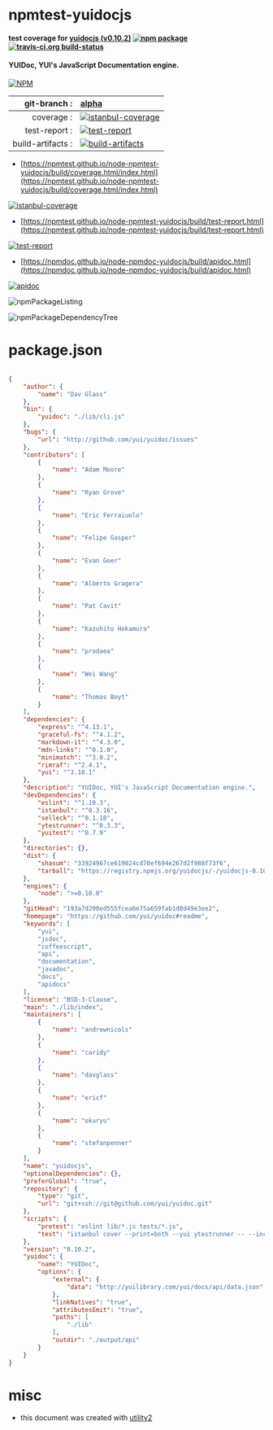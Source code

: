 # npmtest-yuidocjs

#### test coverage for  [yuidocjs (v0.10.2)](https://github.com/yui/yuidoc#readme)  [![npm package](https://img.shields.io/npm/v/npmtest-yuidocjs.svg?style=flat-square)](https://www.npmjs.org/package/npmtest-yuidocjs) [![travis-ci.org build-status](https://api.travis-ci.org/npmtest/node-npmtest-yuidocjs.svg)](https://travis-ci.org/npmtest/node-npmtest-yuidocjs)

#### YUIDoc, YUI's JavaScript Documentation engine.

[![NPM](https://nodei.co/npm/yuidocjs.png?downloads=true&downloadRank=true&stars=true)](https://www.npmjs.com/package/yuidocjs)

| git-branch : | [alpha](https://github.com/npmtest/node-npmtest-yuidocjs/tree/alpha)|
|--:|:--|
| coverage : | [![istanbul-coverage](https://npmtest.github.io/node-npmtest-yuidocjs/build/coverage.badge.svg)](https://npmtest.github.io/node-npmtest-yuidocjs/build/coverage.html/index.html)|
| test-report : | [![test-report](https://npmtest.github.io/node-npmtest-yuidocjs/build/test-report.badge.svg)](https://npmtest.github.io/node-npmtest-yuidocjs/build/test-report.html)|
| build-artifacts : | [![build-artifacts](https://npmtest.github.io/node-npmtest-yuidocjs/glyphicons_144_folder_open.png)](https://github.com/npmtest/node-npmtest-yuidocjs/tree/gh-pages/build)|

- [https://npmtest.github.io/node-npmtest-yuidocjs/build/coverage.html/index.html](https://npmtest.github.io/node-npmtest-yuidocjs/build/coverage.html/index.html)

[![istanbul-coverage](https://npmtest.github.io/node-npmtest-yuidocjs/build/screenCapture.buildCi.browser.%252Ftmp%252Fbuild%252Fcoverage.lib.html.png)](https://npmtest.github.io/node-npmtest-yuidocjs/build/coverage.html/index.html)

- [https://npmtest.github.io/node-npmtest-yuidocjs/build/test-report.html](https://npmtest.github.io/node-npmtest-yuidocjs/build/test-report.html)

[![test-report](https://npmtest.github.io/node-npmtest-yuidocjs/build/screenCapture.buildCi.browser.%252Ftmp%252Fbuild%252Ftest-report.html.png)](https://npmtest.github.io/node-npmtest-yuidocjs/build/test-report.html)

- [https://npmdoc.github.io/node-npmdoc-yuidocjs/build/apidoc.html](https://npmdoc.github.io/node-npmdoc-yuidocjs/build/apidoc.html)

[![apidoc](https://npmdoc.github.io/node-npmdoc-yuidocjs/build/screenCapture.buildCi.browser.%252Ftmp%252Fbuild%252Fapidoc.html.png)](https://npmdoc.github.io/node-npmdoc-yuidocjs/build/apidoc.html)

![npmPackageListing](https://npmtest.github.io/node-npmtest-yuidocjs/build/screenCapture.npmPackageListing.svg)

![npmPackageDependencyTree](https://npmtest.github.io/node-npmtest-yuidocjs/build/screenCapture.npmPackageDependencyTree.svg)



# package.json

```json

{
    "author": {
        "name": "Dav Glass"
    },
    "bin": {
        "yuidoc": "./lib/cli.js"
    },
    "bugs": {
        "url": "http://github.com/yui/yuidoc/issues"
    },
    "contributors": [
        {
            "name": "Adam Moore"
        },
        {
            "name": "Ryan Grove"
        },
        {
            "name": "Eric Ferraiuolo"
        },
        {
            "name": "Felipe Gasper"
        },
        {
            "name": "Evan Goer"
        },
        {
            "name": "Alberto Gragera"
        },
        {
            "name": "Pat Cavit"
        },
        {
            "name": "Kazuhito Hokamura"
        },
        {
            "name": "prodaea"
        },
        {
            "name": "Wei Wang"
        },
        {
            "name": "Thomas Boyt"
        }
    ],
    "dependencies": {
        "express": "^4.13.1",
        "graceful-fs": "^4.1.2",
        "markdown-it": "^4.3.0",
        "mdn-links": "^0.1.0",
        "minimatch": "^3.0.2",
        "rimraf": "^2.4.1",
        "yui": "^3.18.1"
    },
    "description": "YUIDoc, YUI's JavaScript Documentation engine.",
    "devDependencies": {
        "eslint": "^1.10.3",
        "istanbul": "^0.3.16",
        "selleck": "^0.1.18",
        "ytestrunner": "^0.3.3",
        "yuitest": "^0.7.9"
    },
    "directories": {},
    "dist": {
        "shasum": "33924967ce619024cd70ef694e267d2f988f73f6",
        "tarball": "https://registry.npmjs.org/yuidocjs/-/yuidocjs-0.10.2.tgz"
    },
    "engines": {
        "node": ">=0.10.0"
    },
    "gitHead": "193a7d200ed555fcea6e75a659fab1d0d49e3ee2",
    "homepage": "https://github.com/yui/yuidoc#readme",
    "keywords": [
        "yui",
        "jsdoc",
        "coffeescript",
        "api",
        "documentation",
        "javadoc",
        "docs",
        "apidocs"
    ],
    "license": "BSD-3-Clause",
    "main": "./lib/index",
    "maintainers": [
        {
            "name": "andrewnicols"
        },
        {
            "name": "caridy"
        },
        {
            "name": "davglass"
        },
        {
            "name": "ericf"
        },
        {
            "name": "okuryu"
        },
        {
            "name": "stefanpenner"
        }
    ],
    "name": "yuidocjs",
    "optionalDependencies": {},
    "preferGlobal": "true",
    "repository": {
        "type": "git",
        "url": "git+ssh://git@github.com/yui/yuidoc.git"
    },
    "scripts": {
        "pretest": "eslint lib/*.js tests/*.js",
        "test": "istanbul cover --print=both --yui ytestrunner -- --include ./tests/options.js --include ./tests/builder.js --include ./tests/parser.js --include ./tests/parser_coffee.js --include ./tests/files.js --include ./tests/utils.js --include ./tests/preprocessor.js"
    },
    "version": "0.10.2",
    "yuidoc": {
        "name": "YUIDoc",
        "options": {
            "external": {
                "data": "http://yuilibrary.com/yui/docs/api/data.json"
            },
            "linkNatives": "true",
            "attributesEmit": "true",
            "paths": [
                "./lib"
            ],
            "outdir": "./output/api"
        }
    }
}
```



# misc
- this document was created with [utility2](https://github.com/kaizhu256/node-utility2)
